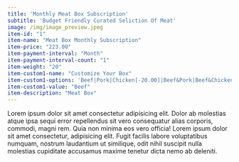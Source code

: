 ```yaml
---
title: 'Monthly Meat Box Subscription'
subtitle: 'Budget Friendly Curated Seliction Of Meat'
image: /img/image_preview.jpeg
item-id: "1"
item-name: "Meat Box Monthly Subscription"
item-price: "223.00"
item-payment-interval: "Month"
item-payment-interval-count: "1"
item-weight: "20"
item-custom1-name: "Customize Your Box"
item-custom1-options: 'Beef|Pork|Chicken[-20.00]|Beef&Pork|Beef&Chicken|Chicken'
item-custom1-value: "Beef"
item-description: "Meat Box"
---
```

Lorem ipsum dolor sit amet consectetur adipisicing elit. Dolor ab molestias atque ipsa sequi error repellendus sit vero consequatur alias corporis, commodi, magni rem. Quia non minima eos vero officia! Lorem ipsum dolor sit amet consectetur, adipisicing elit. Fugit facilis labore voluptatibus numquam, nostrum laudantium ut similique, odit nihil suscipit nulla molestias cupiditate accusamus maxime tenetur dicta nemo ab deleniti.
